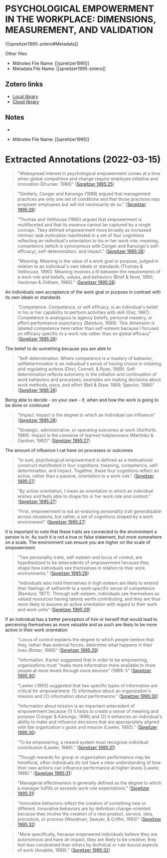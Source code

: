 # PSYCHOLOGICAL EMPOWERMENT IN THE WORKPLACE: DIMENSIONS, MEASUREMENT, AND VALIDATION

![[spreitzer1995-zotero#Metadata]]

Other files:
* Mdnotes File Name: [[spreitzer1995]]
* Metadata File Name: [[spreitzer1995-zotero]]

##  Zotero links
* [Local library](zotero://select/items/1_GTC5WDI4)
* [Cloud library](http://zotero.org/users/local/050xYApm/items/GTC5WDI4)

## Notes
- 

* Mdnotes File Name: [[spreitzer1995]]

# Extracted Annotations (2022-03-15)

> "Widespread interest in psychological empowerment conies at a time when global competition and change require employee initiative and innovation (Drucker. 1988)" ([Spreitzer 1995:25](zotero://open-pdf/library/items/N2CDRN4G?page=1))

> "Similarly, Conger and Kanungo (1988) argued that management practices are only one set of conditions and that those practices may empower employees but will not necessarily do so." ([Spreitzer 1995:26](zotero://open-pdf/library/items/N2CDRN4G?page=2))

> "Thomas and Velthouse (1990) argued that empowerment is multifaceted and that its essence cannot be captured by a single concept. Tbey defined empowerment more broadly as increased intrinsic task motivation manifested in a set of four cognitions reflecting an individual's orientation to his or her work role: meaning, competence (which is synonymous with Conger and Kanungo's self-efficacy), self-determination, and impact." ([Spreitzer 1995:26](zotero://open-pdf/library/items/N2CDRN4G?page=2))

> "Meaning. Meaning is the value of a work goal or purpose, judged in relation to an individual's own ideals or standards (Thomas & Velthouse, 1990). Meaning involves a fit between the requirements of a work role and beliefs, values, and behaviors (Brief & Nord, 1990; Hackman & Oldham, 1980)." ([Spreitzer 1995:26](zotero://open-pdf/library/items/N2CDRN4G?page=2))

An individuals own acceptance of the work goal or purpose in contrast with its own ideals or standards

> "Competence. Competence, or self-efficacy, is an individual's belief in his or her capability to perform activities witb skill (Gist, 1987). Competence is analogous to agency beliefs, personal mastery, or effort-performance expectancy (Bandura, 1989). Tbis dimension is labeled competence here ratber than self-esteem because I focused on efficacy specific to a work role ratber than on global efficacy" ([Spreitzer 1995:26](zotero://open-pdf/library/items/N2CDRN4G?page=2))

The belief to do something because you are able to

> "Self-determination. Where competence is a mastery of bebavior, selfdetermination is an individual's sense of having choice in initiating and regulating actions (Deci, Connell, & Ryan, 1989). Self-determination reflects autonomy in the initiation and continuation of work behaviors and processes; examples are making decisions about work methods, pace, and effort (Bell & Staw. 1989; Spector, 1986)" ([Spreitzer 1995:26](zotero://open-pdf/library/items/N2CDRN4G?page=2))

Being able to decide - on your own - if, when and how the work is going to be done or continued

> "Impact. Impact is the degree to which an individual can influence" ([Spreitzer 1995:26](zotero://open-pdf/library/items/N2CDRN4G?page=2))

> "Strategic, administrative, or operating outcomes at work (Ashforth. 1989). Impact is the converse of learned helplessness (Martinko & Gardner, 1982)" ([Spreitzer 1995:27](zotero://open-pdf/library/items/N2CDRN4G?page=3))

The amount of influence I cat have on processes or outcomes

> "In sum, psychological empowerment is defined as a motivational construct manifested in four cognitions; tneaning, competence, self-determination, and impact. Together, these four cognitions reflect an active, rather than a passive, orientation to a work role." ([Spreitzer 1995:27](zotero://open-pdf/library/items/N2CDRN4G?page=3))

> "By active orientation, I mean an orientation in which an individual wishes and feels able to shape his or her work role and context." ([Spreitzer 1995:27](zotero://open-pdf/library/items/N2CDRN4G?page=3))

> "First, empowerment is not an enduring personality trait generalizable across situations, but rather, a set of cognitions shaped by a work environment" ([Spreitzer 1995:27](zotero://open-pdf/library/items/N2CDRN4G?page=3))

It is important to note that these traits are connected to the environment a person is in. As such it is not a true or false statement, but more somewhere on a scale. The environment can ensure you are higher on the scale of empowerment

> "Two personality traits, self-esteem and locus of control, are hypothesized to be antecedents of empowerment hecause they shape how individuals see themselves in relation to their work environments." ([Spreitzer 1995:29](zotero://open-pdf/library/items/N2CDRN4G?page=5))

> "Individuals wbo hold themselves in high esteem are likely to extend their feelings of selfworth to a work-specific sense of competence (Bandura. 1977). Through self-esteem, individuals see themselves as valued resources having talents worth contributing, and they are thus more likely to assume an active orientation with regard to their work and work units" ([Spreitzer 1995:29](zotero://open-pdf/library/items/N2CDRN4G?page=5))

If an individual has a better perception of him or herself that would lead to perceiving themselves as more valuable and as such are likely to be more active in their work orientation

> "Locus of control explains the degree to which people believe that they, rather than external forces, determine what happens in their lives (Rotter, 1966)" ([Spreitzer 1995:29](zotero://open-pdf/library/items/N2CDRN4G?page=5))

> "Information. Kanter suggested that in order to be empowering, organizations must "make more information more available to more people at more levels through more devices" (19B9: 5" ([Spreitzer 1995:30](zotero://open-pdf/library/items/N2CDRN4G?page=6))

> "Lawler (.1992) suggested that two specific types of information are critical for empowerment: (1) information about an organization's mission and (2) information about performance." ([Spreitzer 1995:30](zotero://open-pdf/library/items/N2CDRN4G?page=6))

> "Information about mission is an important antecedent of empowerment because (1) it helps to create a sense of meaning and purpose (Conger & Kanungo, 1988) and (2) it enhances an individual's ability to make and influence decisions that are appropriately aligned with tbe organization's goals and mission (Lawler, 1992)." ([Spreitzer 1995:30](zotero://open-pdf/library/items/N2CDRN4G?page=6))

> "To be empowering, a reward system must recognize individual contribution (Lawler, 1986)." ([Spreitzer 1995:31](zotero://open-pdf/library/items/N2CDRN4G?page=7))

> "Though rewards for group or organization performance may be heneficial, often individuals do not have a clear understanding of how their own actions can influence performance at higher levels (Lawler. 1986)." ([Spreitzer 1995:31](zotero://open-pdf/library/items/N2CDRN4G?page=7))

> "Managerial effectiveness is generally defined as the degree to which a manager fulfills or exceeds work role expectations." ([Spreitzer 1995:31](zotero://open-pdf/library/items/N2CDRN4G?page=7))

> "Innovative behaviors reflect the creation of something new or different. Innovative bebaviors are by definition change-oriented because they involve the creation of a new product, service, idea, procedure, or process (Woodman, Sawyer, & Criffin, 1993)" ([Spreitzer 1995:32](zotero://open-pdf/library/items/N2CDRN4G?page=8))

> "More specifically, hecause empowered individuals believe they are autonomous and have an impact, tbey are likely to be creative; they feel less constrained than others by technical or rule-bound aspects of work (Amabile, 1988)." ([Spreitzer 1995:32](zotero://open-pdf/library/items/N2CDRN4G?page=8))



